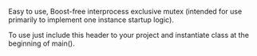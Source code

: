 Easy to use, Boost-free interprocess exclusive mutex (intended for use primarily to implement one instance startup logic).

To use just include this header to your project and instantiate class at the beginning of main().
